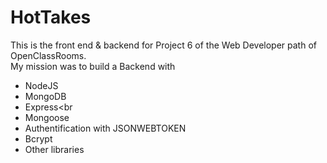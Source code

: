 # HotTakes
This is the front end & backend for Project 6 of the Web Developer path of OpenClassRooms.<br>
My mission was to build a Backend with <br>
- NodeJS<br>
- MongoDB<br>
- Express<br
- Mongoose<br>
- Authentification with JSONWEBTOKEN<br>
- Bcrypt<br>
- Other libraries
